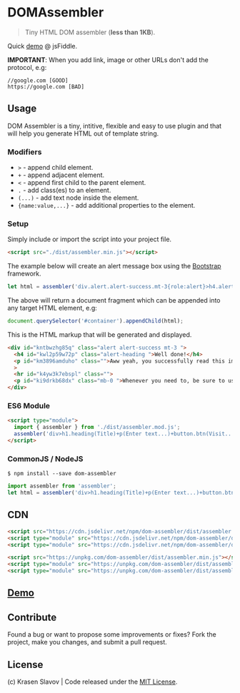 # DOMAssembler

> Tiny HTML DOM assembler (**less than 1KB**).

Quick [demo](https://jsfiddle.net/krasenslavov/ys2dkrfz/) @ jsFiddle.

**IMPORTANT**: When you add link, image or other URLs don't add the protocol, e.g: 

	//google.com [GOOD]
	https://google.com [BAD]

## Usage

DOM Assembler is a tiny, intitive, flexible and easy to use plugin and that will help you generate HTML out of template string.

### Modifiers

* `>` - append child element.
* `+` - append adjacent element.
* `<` - append first child to the parent element.
* `.` - add class(es) to an element.
* `(...)` - add text node inside the element.
* `{name:value,...}` - add additional properties to the element.

### Setup

Simply include or import the script into your project file.

```html
<script src="./dist/assembler.min.js"></script>
```

The example below will create an alert message box using the [Bootstrap](https://getbootstrap.com/docs/4.4/components/alerts/) framework.

```js
let html = assembler('div.alert.alert-success.mt-3{role:alert}>h4.alert-heading(Well done!)+p(Aww yeah, you successfully read this important alert message. This example text is going to run a bit longer so that you can see how spacing within an alert works with this kind of content.)+hr+p.mb-0(Whenever you need to, be sure to use margin utilities to keep things nice and tidy.)');
```

The above will return a document fragment which can be appended into any target HTML element, e.g:

```js
document.querySelector('#container').appendChild(html);
```

This is the HTML markup that will be generated and displayed.

```html
<div id="kntbwzhg85q" class="alert alert-success mt-3 ">
  <h4 id="kwl2p59w72p" class="alert-heading ">Well done!</h4>
  <p id="km3896amduho" class="">Aww yeah, you successfully read this important alert message. This example text is going to run a bit longer so that you can see how spacing within an alert works with this kind of content.</p
  >
  <hr id="k4yw3k7ebspl" class="">
  <p id="ki9drkb68dx" class="mb-0 ">Whenever you need to, be sure to use margin utilities to keep things nice and tidy.</p>
</div>
```

### ES6 Module

```html
<script type="module">
  import { assembler } from './dist/assembler.mod.js';
  assembler('div>h1.heading(Title)+p(Enter text...)+button.btn(Visit...){type:submit}');
</script>
```

### CommonJS / NodeJS

	$ npm install --save dom-assembler

```js
import assembler from 'assembler';
let html = assembler('div>h1.heading(Title)+p(Enter text...)+button.btn(Visit...){type:submit}');
```

## CDN

```html
<script src="https://cdn.jsdelivr.net/npm/dom-assembler/dist/assembler.min.js"></script>
<script type="module" src="https://cdn.jsdelivr.net/npm/dom-assembler/dist/assembler.mod.js"></script>
<script type="module" src="https://cdn.jsdelivr.net/npm/dom-assembler/dist/assembler.js"></script>
```

```html
<script src="https://unpkg.com/dom-assembler/dist/assembler.min.js"></script>
<script type="module" src="https://unpkg.com/dom-assembler/dist/assembler.mod.js"></script>
<script type="module" src="https://unpkg.com/dom-assembler/dist/assembler.js"></script>
```

## [Demo](https://jsfiddle.net/krasenslavov/ys2dkrfz/)

## Contribute

Found a bug or want to propose some improvements or fixes? Fork the project, make you changes, and submit a pull request.

## License

(c) Krasen Slavov | Code released under the [MIT License](https://opensource.org/licenses/MIT).